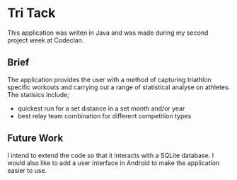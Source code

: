 # Tri Tack
This application was writen in Java and was made during my second project week at Codeclan. 
## Brief
The application provides the user with a method of capturing triathlon specific workouts and 
carrying out a range of statistical analyse on athletes. The statisics include;
- quickest run for a set distance in a set month and/or year
- best relay team combination for different competition types
## Future Work
I intend to extend the code so that it interacts with a SQLite database. I would also like to add a user interface in Android 
to make the application easier to use. 


